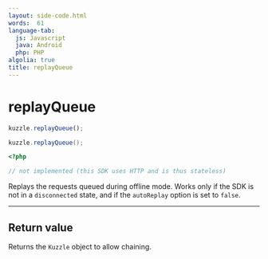 ```yaml
---
layout: side-code.html
words:  61
language-tab:
  js: Javascript
  java: Android
  php: PHP
algolia: true
title: replayQueue
---
```


# replayQueue

```js
kuzzle.replayQueue();
```

```java
kuzzle.replayQueue();
```

```php
<?php

// not implemented (this SDK uses HTTP and is thus stateless)
```

Replays the requests queued during offline mode. Works only if the SDK is not in a ``disconnected`` state, and if the ``autoReplay`` option is set to ``false``.

---

## Return value

Returns the `Kuzzle` object to allow chaining.
